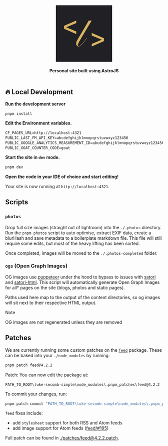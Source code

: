 <div align="center">
  <br>
  <br>
  <img alt="luke-secomb-simple" src="./public/favicon.jpg" width="180">
  <br>
  <br>
  <strong>Personal site built using AstroJS</strong>
</div>
<br>

## 🔥 Local Development

**Run the development server**

```shell
pnpm install
```

**Edit the Environment variables.**

```env
CF_PAGES_URL=http://localhost:4321
PUBLIC_LAST_FM_API_KEY=abcdefghijklmnopqrstuvwxyz123456
PUBLIC_GOOGLE_ANALYTICS_MEASUREMENT_ID=abcdefghijklmnopqrstuvwxyz123456
PUBLIC_GOAT_COUNTER_CODE=goat
```

**Start the site in `dev` mode.**

```sh
pnpm dev
```

**Open the code in your IDE of choice and start editing!**

Your site is now running at `http://localhost:4321`.

## Scripts

### `photos`

Drop full size images (straight out of lightroom) into the `./.photos` directory. Run the `pnpm photos` script to auto optimise, extract EXIF data, create a blurHash and save metadata to a boilerplate markdown file. This file will still require some edits, but most of the heavy lifting has been sorted.

Once completed, images will be moved to the `./.photos-completed` folder.

### `ogs` (Open Graph Images)

OG images use [puppeteer](https://pptr.dev/) under the hood to bypass to issues with [satori](https://github.com/vercel/satori/issues/656) and [satori-html](https://github.com/natemoo-re/satori-html/issues/20). This script will automatically generate Open Graph Images for all* pages on the site (blogs, photos and static pages).

Paths used here map to the output of the content directories, so og images will sit next to their respective HTML output.

> [!NOTE]
> OG images are not regenerated unless they are removed

## Patches

We are currently running some custom patches on the [`feed`](https://github.com/jpmonette/feed) package. These can be baked into your `./node_modules` by running:

```bash
pnpm patch feed@4.2.2
```

Patch: You can now edit the package at:

```
PATH_TO_ROOT\luke-secomb-simple\node_modules\.pnpm_patches\feed@4.2.2
```

To commit your changes, run:

```bash
pnpm patch-commit "PATH_TO_ROOT\luke-secomb-simple\node_modules\.pnpm_patches\feed@4.2.2"
```
  
`feed` fixes include:
- add `stylesheet` support for both RSS and Atom feeds
- add image support for Atom feeds ([feed/#195](https://github.com/jpmonette/feed/issues/195))

Full patch can be found in [./patches/feed@4.2.2.patch](./patches/feed@4.2.2.patch).